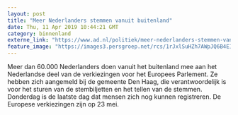 ```yaml
---
layout: post
title: "Meer Nederlanders stemmen vanuit buitenland"
date: Thu, 11 Apr 2019 10:44:21 GMT
category: binnenland
externe_link: "https://www.ad.nl/politiek/meer-nederlanders-stemmen-vanuit-buitenland~aa9ebf95/"
feature_image: "https://images3.persgroep.net/rcs/1rJxlSuHZh7AWpJQ6B4EIIdSOkA/diocontent/119195599/_fitwidth/400/?appId=21791a8992982cd8da851550a453bd7f&quality=0.7"
---
```


Meer dan 60.000 Nederlanders doen vanuit het buitenland mee aan het Nederlandse deel van de verkiezingen voor het Europees Parlement. Ze hebben zich aangemeld bij de gemeente Den Haag, die verantwoordelijk is voor het sturen van de stembiljetten en het tellen van de stemmen. Donderdag is de laatste dag dat mensen zich nog kunnen registreren. De Europese verkiezingen zijn op 23 mei.

